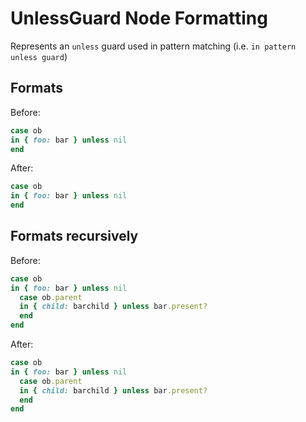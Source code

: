 <!-- BEGIN_AUTOGENERATED -->

# UnlessGuard Node Formatting

Represents an `unless` guard used in pattern matching (i.e. `in pattern unless guard`)

<!-- END_AUTOGENERATED -->

## Formats

Before:

```ruby
case ob
in { foo: bar } unless nil
end
```

After:

```ruby
case ob
in { foo: bar } unless nil
end
```

## Formats recursively

Before:

```ruby
case ob
in { foo: bar } unless nil
  case ob.parent
  in { child: barchild } unless bar.present?
  end
end
```

After:

```ruby
case ob
in { foo: bar } unless nil
  case ob.parent
  in { child: barchild } unless bar.present?
  end
end
```
